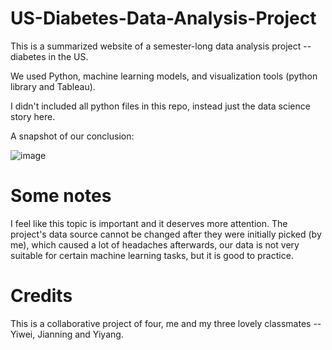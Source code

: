 # US-Diabetes-Data-Analysis-Project

This is a summarized website of a semester-long data analysis project -- diabetes in the US. 

We used Python, machine learning models, and visualization tools (python library and Tableau).

I didn't included all python files in this repo, instead just the data science story here.

A snapshot of our conclusion:

![image](https://user-images.githubusercontent.com/24535066/161641586-ec7b66c7-f47a-4eff-bf4e-0e392d78612c.png)

# Some notes
I feel like this topic is important and it deserves more attention. The project's data source cannot be changed after they were initially picked (by me), which caused a lot of headaches afterwards, our data is not very suitable for certain machine learning tasks, but it is good to practice.

# Credits
This is a collaborative project of four, me and my three lovely classmates -- Yiwei, Jianning and Yiyang.
